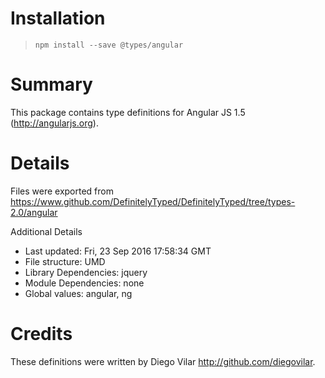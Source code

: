 # Installation
> `npm install --save @types/angular`

# Summary
This package contains type definitions for Angular JS 1.5 (http://angularjs.org).

# Details
Files were exported from https://www.github.com/DefinitelyTyped/DefinitelyTyped/tree/types-2.0/angular

Additional Details
 * Last updated: Fri, 23 Sep 2016 17:58:34 GMT
 * File structure: UMD
 * Library Dependencies: jquery
 * Module Dependencies: none
 * Global values: angular, ng

# Credits
These definitions were written by Diego Vilar <http://github.com/diegovilar>.
